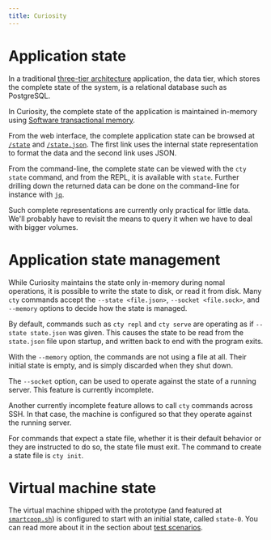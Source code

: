 ```yaml
---
title: Curiosity
---
```


# Application state

In a traditional [three-tier
architecture](https://en.wikipedia.org/wiki/Multitier_architecture)
application, the data tier, which stores the complete state of the system, is a
relational database such as PostgreSQL.

In Curiosity, the complete state of the application is maintained in-memory
using [Software transactional
memory](https://en.wikipedia.org/wiki/Software_transactional_memory).

From the web interface, the complete application state can be browsed at
[`/state`](/state) and [`/state.json`](/state.json). The first link uses the
internal state representation to format the data and the second link uses JSON.

From the command-line, the complete state can be viewed with the `cty state`
command, and from the REPL, it is available with `state`. Further drilling down
the returned data can be done on the command-line for instance with
[`jq`](https://stedolan.github.io/jq/).

Such complete representations are currently only practical for little data.
We'll probably have to revisit the means to query it when we have to deal with
bigger volumes.

# Application state management

While Curiosity maintains the state only in-memory during nomal operations, it
is possible to write the state to disk, or read it from disk. Many `cty`
commands accept the `--state <file.json>`, `--socket <file.sock>`, and
`--memory` options to decide how the state is managed.

By default, commands such as `cty repl` and `cty serve` are operating as if
`--state state.json` was given. This causes the state to be read from the
`state.json` file upon startup, and written back to end with the program exits.

With the `--memory` option, the commands are not using a file at all. Their
initial state is empty, and is simply discarded when they shut down.

The `--socket` option, can be used to operate against the state of a running
server. This feature is currently incomplete.

Another currently incomplete feature allows to call `cty` commands across SSH.
In that case, the machine is configured so that they operate against the
running server.

For commands that expect a state file, whether it is their default behavior or
they are instructed to do so, the state file must exit. The command to create a
state file is `cty init`.

# Virtual machine state

The virtual machine shipped with the prototype (and featured at
[`smartcoop.sh`](https://smartcoop.sh)) is configured to start with an initial
state, called `state-0`. You can read more about it in the section about [test
scenarios](/documentation/scenarios).
